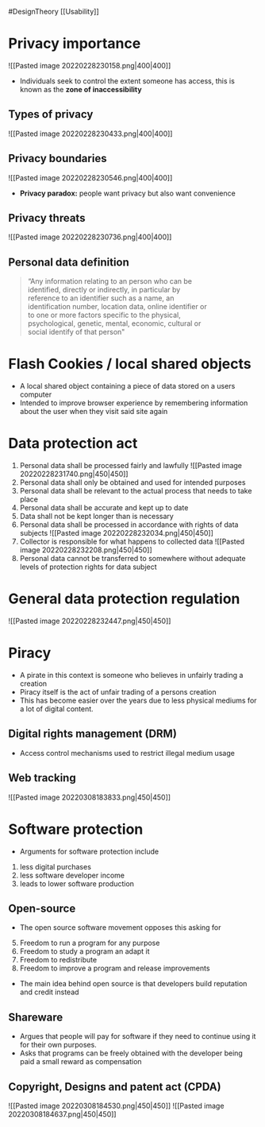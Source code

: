 #DesignTheory [[Usability]]
# Privacy importance
![[Pasted image 20220228230158.png|400|400]]
- Individuals seek to control the extent someone has access, this is known as the **zone of inaccessibility**

## Types of privacy 
![[Pasted image 20220228230433.png|400|400]]

## Privacy boundaries
![[Pasted image 20220228230546.png|400|400]]
- **Privacy paradox:** people want privacy but also want convenience

## Privacy threats
![[Pasted image 20220228230736.png|400|400]]

## Personal data definition
> “Any information relating to an person who can be  
identified, directly or indirectly, in particular by  
reference to an identifier such as a name, an  
identification number, location data, online identifier or  
to one or more factors specific to the physical,  
psychological, genetic, mental, economic, cultural or  
social identify of that person"
# Flash Cookies / local shared objects
- A local shared object containing a piece of data stored on a users computer
- Intended to improve browser experience by remembering information about the user when they visit said site again 

# Data protection act
1. Personal data shall be processed fairly and lawfully
![[Pasted image 20220228231740.png|450|450]]
2. Personal data shall only be obtained and used for intended purposes
3. Personal data shall be relevant to the actual process that needs to take place
4. Personal data shall be accurate and kept up to date
5. Data shall not be kept longer than is necessary 
6. Personal data shall be processed in accordance with rights of data subjects 
![[Pasted image 20220228232034.png|450|450]]
7. Collector is responsible for what happens to collected data
![[Pasted image 20220228232208.png|450|450]]
8. Personal data cannot be transferred to somewhere without adequate levels of protection rights for data subject 
# General data protection regulation
![[Pasted image 20220228232447.png|450|450]]


# Piracy
- A pirate in this context is someone who believes in unfairly trading a creation
- Piracy itself is the act of unfair trading of a persons creation
- This has become easier over the years due to less physical mediums for a lot of digital content.

## Digital rights management (DRM)
- Access control mechanisms used to restrict illegal medium usage

## Web tracking
![[Pasted image 20220308183833.png|450|450]]

# Software protection
- Arguments for software protection include
1. less digital purchases
2. less software developer income
3. leads to lower software production
## Open-source
- The open source software movement opposes this asking for
5. Freedom to run a program for any purpose
6. Freedom to study a program an adapt it
7. Freedom to redistribute
8. Freedom to improve a program and release improvements
- The main idea behind open source is that developers build reputation and credit instead

## Shareware
- Argues that people will pay for software if they need to continue using it for their own purposes.
- Asks that programs can be freely obtained with the developer being paid a small reward as compensation

## Copyright, Designs and patent act (CPDA)
![[Pasted image 20220308184530.png|450|450]]
![[Pasted image 20220308184637.png|450|450]]